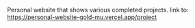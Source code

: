 Personal website that shows various completed projects.
link to:
https://personal-website-gold-mu.vercel.app/project
